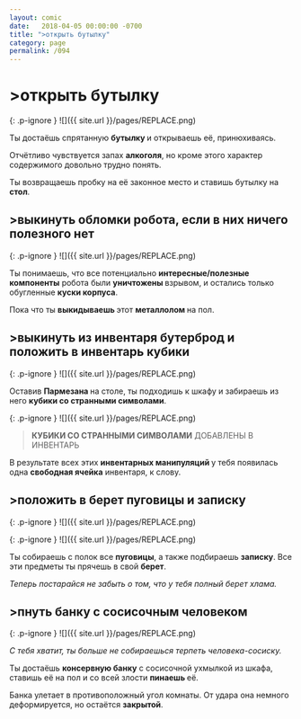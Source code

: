 ```yaml
---
layout: comic
date:   2018-04-05 00:00:00 -0700
title: ">открыть бутылку"
category: page
permalink: /094
---
```

# >открыть бутылку

{: .p-ignore }
![]({{ site.url }}/pages/REPLACE.png)

Ты достаёшь спрятанную <strong>бутылку </strong>и открываешь её, принюхиваясь.

Отчётливо чувствуется запах <strong>алкоголя</strong>, но кроме этого характер содержимого довольно трудно понять.

Ты возвращаешь пробку на её законное место и ставишь бутылку на <strong>стол</strong>.

## >выкинуть обломки робота, если в них ничего полезного нет

{: .p-ignore }
![]({{ site.url }}/pages/REPLACE.png)

Ты понимаешь, что все потенциально <strong>интересные/полезные компоненты</strong> робота были <strong>уничтожены </strong>взрывом, и остались только обугленные <strong>куски корпуса</strong>.

Пока что ты <strong>выкидываешь </strong>этот <strong>металлолом </strong>на пол.

## >выкинуть из инвентаря бутерброд и положить в инвентарь кубики

{: .p-ignore }
![]({{ site.url }}/pages/REPLACE.png)

Оставив <strong>Пармезана </strong>на столе, ты подходишь к шкафу и забираешь из него <strong>кубики со странными символами</strong>.

{: .p-ignore }
![]({{ site.url }}/pages/REPLACE.png)

<blockquote><strong>КУБИКИ СО СТРАННЫМИ СИМВОЛАМИ</strong> ДОБАВЛЕНЫ В ИНВЕНТАРЬ</blockquote>

В результате всех этих <strong>инвентарных манипуляций </strong>у тебя появилась одна <strong>свободная ячейка</strong> инвентаря, к слову.

## >положить в берет пуговицы и записку

{: .p-ignore }
![]({{ site.url }}/pages/REPLACE.png)

{: .p-ignore }
![]({{ site.url }}/pages/REPLACE.png)

Ты собираешь с полок все <strong>пуговицы</strong>, а также подбираешь <strong>записку</strong>. Все эти предметы ты прячешь в свой <strong>берет</strong>.

<em>Теперь постарайся не забыть о том, что у тебя полный берет хлама.</em>

## >пнуть банку с сосисочным человеком

{: .p-ignore }
![]({{ site.url }}/pages/REPLACE.png)

<em>С тебя хватит, ты больше не собираешься терпеть человека-сосиску.</em>

Ты достаёшь <strong>консервную банку</strong> с сосисочной ухмылкой из шкафа, ставишь её на пол и со всей злости <strong>пинаешь </strong>её.

Банка улетает в противоположный угол комнаты. От удара она немного деформируется, но остаётся <strong>закрытой</strong>.
